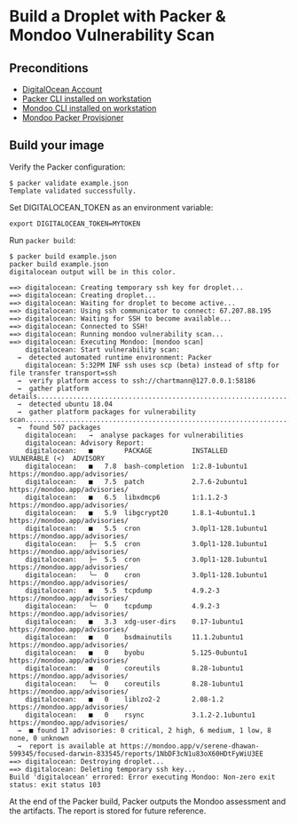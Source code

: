 # Build a Droplet with Packer & Mondoo Vulnerability Scan

## Preconditions

 * [DigitalOcean Account](https://www.digitalocean.com/)
 * [Packer CLI installed on workstation](https://www.packer.io/intro/getting-started/install.html)
 * [Mondoo CLI installed on workstation](https://mondoo.io/docs/agent/installation)
 * [Mondoo Packer Provisioner](https://mondoo.io/docs/apps/packer)

## Build your image

Verify the Packer configuration:

```
$ packer validate example.json
Template validated successfully.
```

Set DIGITALOCEAN_TOKEN as an environment variable:

```
export DIGITALOCEAN_TOKEN=MYTOKEN
```

Run `packer build`:

```
$ packer build example.json
packer build example.json                                                                 
digitalocean output will be in this color.

==> digitalocean: Creating temporary ssh key for droplet...
==> digitalocean: Creating droplet...
==> digitalocean: Waiting for droplet to become active...
==> digitalocean: Using ssh communicator to connect: 67.207.88.195
==> digitalocean: Waiting for SSH to become available...
==> digitalocean: Connected to SSH!
==> digitalocean: Running mondoo vulnerability scan...
==> digitalocean: Executing Mondoo: [mondoo scan]
    digitalocean: Start vulnerability scan:
  →  detected automated runtime environment: Packer
    digitalocean: 5:32PM INF ssh uses scp (beta) instead of sftp for file transfer transport=ssh
  →  verify platform access to ssh://chartmann@127.0.0.1:58186
  →  gather platform details................................................................
  →  detected ubuntu 18.04
  →  gather platform packages for vulnerability scan.................................................................................................
  →  found 507 packages
    digitalocean:   →  analyse packages for vulnerabilities
    digitalocean: Advisory Report:
    digitalocean:   ■        PACKAGE          INSTALLED            VULNERABLE (<)  ADVISORY
    digitalocean:   ■   7.8  bash-completion  1:2.8-1ubuntu1                       https://mondoo.app/advisories/
    digitalocean:   ■   7.5  patch            2.7.6-2ubuntu1                       https://mondoo.app/advisories/
    digitalocean:   ■   6.5  libxdmcp6        1:1.1.2-3                            https://mondoo.app/advisories/
    digitalocean:   ■   5.9  libgcrypt20      1.8.1-4ubuntu1.1                     https://mondoo.app/advisories/
    digitalocean:   ■   5.5  cron             3.0pl1-128.1ubuntu1                  https://mondoo.app/advisories/
    digitalocean:   ├─  5.5  cron             3.0pl1-128.1ubuntu1                  https://mondoo.app/advisories/
    digitalocean:   ├─  5.5  cron             3.0pl1-128.1ubuntu1                  https://mondoo.app/advisories/
    digitalocean:   ╰─  0    cron             3.0pl1-128.1ubuntu1                  https://mondoo.app/advisories/
    digitalocean:   ■   5.5  tcpdump          4.9.2-3                              https://mondoo.app/advisories/
    digitalocean:   ╰─  0    tcpdump          4.9.2-3                              https://mondoo.app/advisories/
    digitalocean:   ■   3.3  xdg-user-dirs    0.17-1ubuntu1                        https://mondoo.app/advisories/
    digitalocean:   ■   0    bsdmainutils     11.1.2ubuntu1                        https://mondoo.app/advisories/
    digitalocean:   ■   0    byobu            5.125-0ubuntu1                       https://mondoo.app/advisories/
    digitalocean:   ■   0    coreutils        8.28-1ubuntu1                        https://mondoo.app/advisories/
    digitalocean:   ╰─  0    coreutils        8.28-1ubuntu1                        https://mondoo.app/advisories/
    digitalocean:   ■   0    liblzo2-2        2.08-1.2                             https://mondoo.app/advisories/
    digitalocean:   ■   0    rsync            3.1.2-2.1ubuntu1                     https://mondoo.app/advisories/
  →  ■ found 17 advisories: 0 critical, 2 high, 6 medium, 1 low, 8 none, 0 unknown
  →  report is available at https://mondoo.app/v/serene-dhawan-599345/focused-darwin-833545/reports/1NbDF3cN1u83oX60HDtFyWiU3EE
==> digitalocean: Destroying droplet...
==> digitalocean: Deleting temporary ssh key...
Build 'digitalocean' errored: Error executing Mondoo: Non-zero exit status: exit status 103
```

At the end of the Packer build, Packer outputs the Mondoo assessment and the artifacts. The report is stored for future reference. 